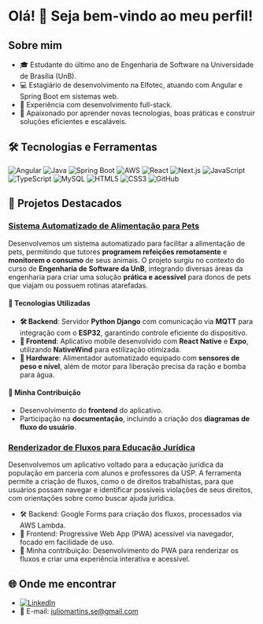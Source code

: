 # Olá! 👋 Seja bem-vindo ao meu perfil!

## Sobre mim
- 🎓 Estudante do último ano de Engenharia de Software na Universidade de Brasília (UnB).
- 💻 Estagiário de desenvolvimento na Elfotec, atuando com Angular e Spring Boot em sistemas web.
- 🔁 Experiência com desenvolvimento full-stack.
- 🚀 Apaixonado por aprender novas tecnologias, boas práticas e construir soluções eficientes e escaláveis.

## 🛠️ Tecnologias e Ferramentas
![Angular](https://img.shields.io/badge/Angular-DD0031?style=for-the-badge&logo=angular&logoColor=white)
![Java](https://img.shields.io/badge/Java-ED8B00?style=for-the-badge&logo=openjdk&logoColor=white)
![Spring Boot](https://img.shields.io/badge/Spring_Boot-6DB33F?style=for-the-badge&logo=spring-boot&logoColor=white)
![AWS](https://img.shields.io/badge/AWS-232F3E?style=for-the-badge&logo=amazon-aws&logoColor=white)
![React](https://img.shields.io/badge/React-20232A?style=for-the-badge&logo=react&logoColor=61DAFB)
![Next.js](https://img.shields.io/badge/Next.js-000000?style=for-the-badge&logo=next.js&logoColor=white)
![JavaScript](https://img.shields.io/badge/JavaScript-F7DF1E?style=for-the-badge&logo=javascript&logoColor=black)
![TypeScript](https://img.shields.io/badge/TypeScript-3178C6?style=for-the-badge&logo=typescript&logoColor=white)
![MySQL](https://img.shields.io/badge/MySQL-4479A1?style=for-the-badge&logo=mysql&logoColor=white)
![HTML5](https://img.shields.io/badge/HTML5-E34F26?style=for-the-badge&logo=html5&logoColor=white)
![CSS3](https://img.shields.io/badge/CSS3-1572B6?style=for-the-badge&logo=css3&logoColor=white)
![GitHub](https://img.shields.io/badge/GitHub-181717?style=for-the-badge&logo=github&logoColor=white)

## 🚀 Projetos Destacados
### [Sistema Automatizado de Alimentação para Pets](https://gitlab.com/unb-esw/fga-pi2/semestre-2024-3/squad08)  

Desenvolvemos um sistema automatizado para facilitar a alimentação de pets, permitindo que tutores **programem refeições remotamente** e **monitorem o consumo** de seus animais. O projeto surgiu no contexto do curso de **Engenharia de Software da UnB**, integrando diversas áreas da engenharia para criar uma solução **prática e acessível** para donos de pets que viajam ou possuem rotinas atarefadas.  

#### 🔧 Tecnologias Utilizadas  

- **🛠 Backend**: Servidor **Python Django** com comunicação via **MQTT** para integração com o **ESP32**, garantindo controle eficiente do dispositivo.  
- **📱 Frontend**: Aplicativo mobile desenvolvido com **React Native** e **Expo**, utilizando **NativeWind** para estilização otimizada.  
- **📡 Hardware**: Alimentador automatizado equipado com **sensores de peso e nível**, além de motor para liberação precisa da ração e bomba para água.  

#### 🎯 Minha Contribuição  

- Desenvolvimento do **frontend** do aplicativo.  
- Participação na **documentação**, incluindo a criação dos **diagramas de fluxo do usuário**.  

### [Renderizador de Fluxos para Educação Jurídica](https://github.com/Julio-eng/TCC-2024-1-Renderizador-de-Fluxos)
Desenvolvemos um aplicativo voltado para a educação jurídica da população em parceria com alunos e professores da USP. A ferramenta permite a criação de fluxos, como o de direitos trabalhistas, para que usuários possam navegar e identificar possíveis violações de seus direitos, com orientações sobre como buscar ajuda jurídica.
- 🛠️ Backend: Google Forms para criação dos fluxos, processados via AWS Lambda.
- 📱 Frontend: Progressive Web App (PWA) acessível via navegador, focado em facilidade de uso.
- 🎯 Minha contribuição: Desenvolvimento do PWA para renderizar os fluxos e criar uma experiência interativa e acessível.

<!--## 📊 Estatísticas do GitHub-->
<!--![Estatísticas do GitHub](https://github-readme-stats.vercel.app/api?username=Julio-eng&show_icons=true&theme=radical)-->
<!--![Linguagens mais usadas](https://github-readme-stats.vercel.app/api/top-langs/?username=Julio-eng&layout=compact&theme=radical)-->

## 🌐 Onde me encontrar
- [![LinkedIn](https://img.shields.io/badge/LinkedIn-0077B5?style=for-the-badge&logo=linkedin&logoColor=white)](https://www.linkedin.com/in/juliomartinsf/)
- 📧 E-mail: juliomartins.se@gmail.com
